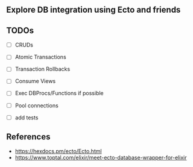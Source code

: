 ## Explore DB integration using Ecto and friends

## TODOs

- [ ] CRUDs
- [ ] Atomic Transactions
- [ ] Transaction Rollbacks
- [ ] Consume Views
- [ ] Exec DBProcs/Functions if possible
- [ ] Pool connections

- [ ] add tests

## References

- https://hexdocs.pm/ecto/Ecto.html
- https://www.toptal.com/elixir/meet-ecto-database-wrapper-for-elixir
